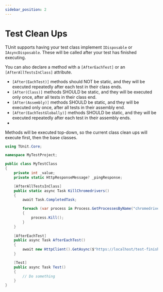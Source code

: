```yaml
---
sidebar_position: 2
---
```


# Test Clean Ups

TUnit supports having your test class implement `IDisposable` or `IAsyncDisposable`. These will be called after your test has finished executing.

You can also declare a method with a `[AfterEachTest]` or an `[AfterAllTestsInClass]` attribute.

- `[After(EachTest)]` methods should NOT be static, and they will be executed repeatedly after each test in their class ends.
- `[After(Class)]` methods SHOULD be static, and they will be executed only once, after all tests in their class end.
- `[After(Assembly)]` methods SHOULD be static, and they will be executed only once, after all tests in their assembly end.
- `[After(EachTestGlobally)]` methods SHOULD be static, and they will be executed repeatedly after each test in their assembly ends.
- 
Methods will be executed top-down, so the current class clean ups will execute first, then the base classes.

```csharp
using TUnit.Core;

namespace MyTestProject;

public class MyTestClass
{
    private int _value;
    private static HttpResponseMessage? _pingResponse;

    [AfterAllTestsInClass]
    public static async Task KillChromedrivers()
    {
        await Task.CompletedTask;

        foreach (var process in Process.GetProcessesByName("chromedriver.exe"))
        {
            process.Kill();
        }
    }
    
    [AfterEachTest]
    public async Task AfterEachTest()
    {
        await new HttpClient().GetAsync($"https://localhost/test-finished-notifier?testName={TestContext.Current.TestInformation.TestName}");
    }

    [Test]
    public async Task Test()
    {
        // Do something
    }
}
```